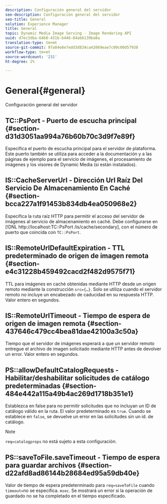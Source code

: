 ```yaml
---
description: Configuración general del servidor
seo-description: Configuración general del servidor
seo-title: General
solution: Experience Manager
title: General
topic: Dynamic Media Image Serving - Image Rendering API
uuid: d7ec3dba-64b8-431b-b446-84ab6139ba8a
translation-type: tm+mt
source-git-commit: 97a84e8e7edd3d834ca42069eae7c09c00d57938
workflow-type: tm+mt
source-wordcount: '231'
ht-degree: 2%

---
```



# General{#general}

Configuración general del servidor

## TC::PsPort - Puerto de escucha principal {#section-d31d3051aa994a76b60b70c3d9f7e89f}

Especifica el puerto de escucha principal para el servidor de plataforma. Este puerto también se utiliza para acceder a la documentación y a las páginas de ejemplo para el servicio de imágenes, el procesamiento de imágenes y los visores de Dynamic Media (si están instalados).

## IS::CacheServerUrl - Dirección Url Raíz Del Servicio De Almacenamiento En Caché {#section-bcca227a1f91453b834db4ea050968e2}

Especifica la ruta raíz HTTP para permitir el acceso del servidor de imágenes al servicio de almacenamiento en caché. Debe configurarse en [!DNL http://localhost:TC::PsPort /is/cache/secondary], con el número de puerto que coincida con `TC::PsPort`.

## IS::RemoteUrlDefaultExpiration - TTL predeterminado de origen de imagen remota {#section-e4c31228b459492cacd2f482d9575f71}

TTL para imágenes en caché obtenidas mediante HTTP desde un origen remoto mediante la construcción `src={…}`. Solo se utiliza cuando el servidor remoto no incluye un encabezado de caducidad en su respuesta HTTP. Valor entero en segundos.

## IS::RemoteUrlTimeout - Tiempo de espera de origen de imagen remota {#section-437646c479cc4bea81dae42100a3c50a}

Tiempo que el servidor de imágenes esperará a que un servidor remoto entregue el archivo de imagen solicitado mediante HTTP antes de devolver un error. Valor entero en segundos.

## PS::allowDefaultCatalogRequests - Habilitar/deshabilitar solicitudes de catálogo predeterminadas {#section-484e442a115a49b4ac269d1718b351e1}

Establezca en false para no permitir solicitudes que no incluyan un ID de catálogo válido en la ruta. El valor predeterminado es `true`. Cuando se establece en `false`, se devuelve un error en las solicitudes sin un id. de catálogo.

>[!NOTE]
>
>`req=catalogprops` no está sujeto a esta configuración.

## PS::saveToFile.saveTimeout - Tiempo de espera para guardar archivos {#section-d22afd8ad86144b28684ed95a59db40e}

Valor de tiempo de espera predeterminado para `req=saveToFile` cuando `timeout=`no se especifica. `msec`. Se mostrará un error si la operación de guardado no se ha completado en el tiempo especificado.
